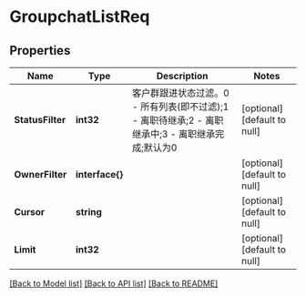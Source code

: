 # GroupchatListReq

## Properties
Name | Type | Description | Notes
------------ | ------------- | ------------- | -------------
**StatusFilter** | **int32** | 客户群跟进状态过滤。0 - 所有列表(即不过滤);1 - 离职待继承;2 - 离职继承中;3 - 离职继承完成;默认为0 | [optional] [default to null]
**OwnerFilter** | **interface{}** |  | [optional] [default to null]
**Cursor** | **string** |  | [optional] [default to null]
**Limit** | **int32** |  | [optional] [default to null]

[[Back to Model list]](../README.md#documentation-for-models) [[Back to API list]](../README.md#documentation-for-api-endpoints) [[Back to README]](../README.md)


